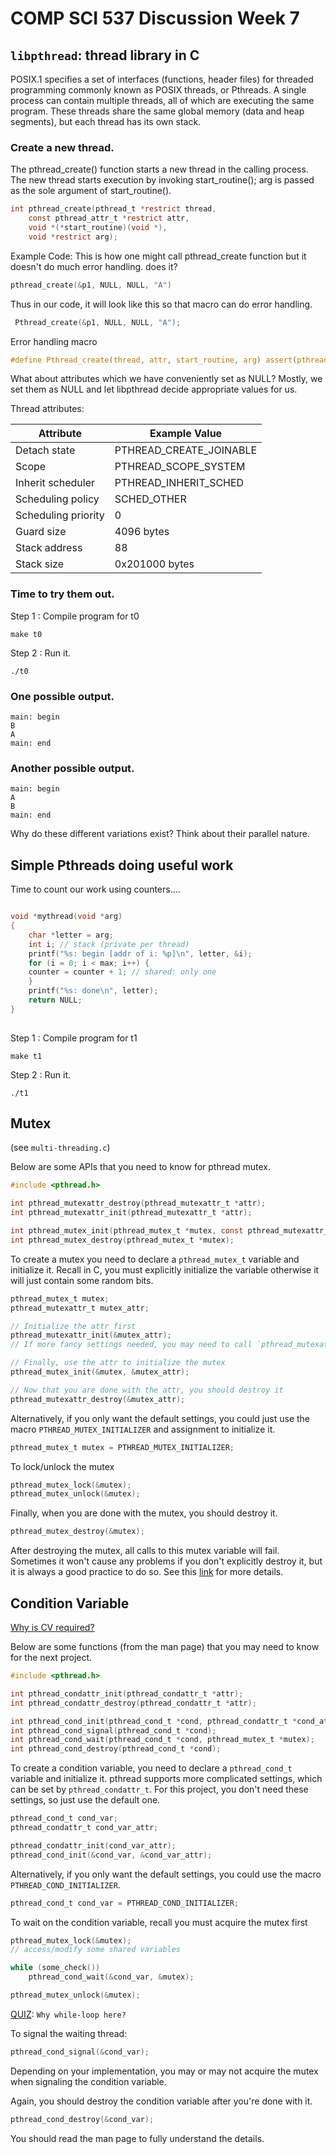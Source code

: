 # COMP SCI 537 Discussion Week 7

## `libpthread`: thread library in C

POSIX.1 specifies a set of interfaces (functions, header files)
for threaded programming commonly known as POSIX threads, or
Pthreads.  A single process can contain multiple threads, all of
which are executing the same program.  These threads share the
same global memory (data and heap segments), but each thread has
its own stack.


### Create a new thread.

The pthread_create() function starts a new thread in the calling
process.  The new thread starts execution by invoking
start_routine(); arg is passed as the sole argument of
start_routine().

```C
int pthread_create(pthread_t *restrict thread,
    const pthread_attr_t *restrict attr,
    void *(*start_routine)(void *),
    void *restrict arg);
```

Example Code:
This is how one might call pthread_create function but it doesn't do much error handling. does it?
```C
pthread_create(&p1, NULL, NULL, "A")
```
Thus in our code, it will look like this so that macro can do error handling.
 ```C  
  Pthread_create(&p1, NULL, NULL, "A"); 
``` 

Error handling macro
```C 
#define Pthread_create(thread, attr, start_routine, arg) assert(pthread_create(thread, attr, start_routine, arg) == 0);
 ```

What about attributes which we have conveniently set as NULL? Mostly, we set them as NULL and let libpthread decide appropriate values for us.
                                                             
Thread attributes:                                           

| Attribute | Example Value |
|-----------|---------------|              
| Detach state     | PTHREAD_CREATE_JOINABLE                 |
| Scope      | PTHREAD_SCOPE_SYSTEM            |
| Inherit scheduler     | PTHREAD_INHERIT_SCHED            |
| Scheduling policy     |SCHED_OTHER                 |
| Scheduling priority    |  0              |
| Guard size   | 4096 bytes                  |
| Stack address     | 88            |
| Stack size     | 0x201000 bytes             |

                 
### Time to try them out.


Step 1 : Compile program for t0  

`make t0`

Step 2 : Run it.

`./t0`

### One possible output.  

```
main: begin
B
A
main: end
```   

### Another possible output.  
                       
```                     
main: begin             
A                       
B                       
main: end               
```        

Why do these different variations exist? Think about their parallel nature.


## Simple Pthreads doing useful work

Time to count our work using counters....

```C

void *mythread(void *arg) 
{
    char *letter = arg;
    int i; // stack (private per thread) 
    printf("%s: begin [addr of i: %p]\n", letter, &i);
    for (i = 0; i < max; i++) {
    counter = counter + 1; // shared: only one
    }
    printf("%s: done\n", letter);
    return NULL;
}
   
```

Step 1 : Compile program for t1  

`make t1`

Step 2 : Run it.

`./t1`

## Mutex
(see `multi-threading.c`)

Below are some APIs that you need to know for pthread mutex.

```C
#include <pthread.h>

int pthread_mutexattr_destroy(pthread_mutexattr_t *attr);
int pthread_mutexattr_init(pthread_mutexattr_t *attr);

int pthread_mutex_init(pthread_mutex_t *mutex, const pthread_mutexattr_t *attr);
int pthread_mutex_destroy(pthread_mutex_t *mutex);
```

To create a mutex you need to declare a `pthread_mutex_t` variable and initialize it. Recall in C, you must explicitly initialize the variable otherwise it will just contain some random bits.

```C
pthread_mutex_t mutex;
pthread_mutexattr_t mutex_attr;

// Initialize the attr first
pthread_mutexattr_init(&mutex_attr);
// If more fancy settings needed, you may need to call `pthread_mutexattr_setXXX(&mutex_attr, ...)` to further configure the attr

// Finally, use the attr to initialize the mutex
pthread_mutex_init(&mutex, &mutex_attr);

// Now that you are done with the attr, you should destroy it
pthread_mutexattr_destroy(&mutex_attr);
```

Alternatively, if you only want the default settings, you could just use the macro `PTHREAD_MUTEX_INITIALIZER` and assignment to initialize it.

```C
pthread_mutex_t mutex = PTHREAD_MUTEX_INITIALIZER;
```

To lock/unlock the mutex

```C
pthread_mutex_lock(&mutex);
pthread_mutex_unlock(&mutex);
```

Finally, when you are done with the mutex, you should destroy it.

```C
pthread_mutex_destroy(&mutex);
```

After destroying the mutex, all calls to this mutex variable will fail. Sometimes it won't cause any problems if you don't explicitly destroy it, but it is always a good practice to do so. See this [link](https://stackoverflow.com/questions/14721229/is-it-necessary-to-call-pthread-mutex-destroy-on-a-mutex) for more details.


## Condition Variable
[Why is CV required?](https://stackoverflow.com/questions/12551341/when-is-a-condition-variable-needed-isnt-a-mutex-enough)

Below are some functions (from the man page) that you may need to know for the next project.

```C
#include <pthread.h>

int pthread_condattr_init(pthread_condattr_t *attr);
int pthread_condattr_destroy(pthread_condattr_t *attr);

int pthread_cond_init(pthread_cond_t *cond, pthread_condattr_t *cond_attr);
int pthread_cond_signal(pthread_cond_t *cond);
int pthread_cond_wait(pthread_cond_t *cond, pthread_mutex_t *mutex);
int pthread_cond_destroy(pthread_cond_t *cond);
```

To create a condition variable, you need to declare a `pthread_cond_t` variable and initialize it. pthread supports more complicated settings, which can be set by `pthread_condattr_t`. For this project, you don't need these settings, so just use the default one.

```C
pthread_cond_t cond_var;
pthread_condattr_t cond_var_attr;

pthread_condattr_init(cond_var_attr);
pthread_cond_init(&cond_var, &cond_var_attr);
```

Alternatively, if you only want the default settings, you could use the macro `PTHREAD_COND_INITIALIZER`.

```C
pthread_cond_t cond_var = PTHREAD_COND_INITIALIZER;
```

To wait on the condition variable, recall you must acquire the mutex first

```C
pthread_mutex_lock(&mutex);
// access/modify some shared variables

while (some_check())
    pthread_cond_wait(&cond_var, &mutex);

pthread_mutex_unlock(&mutex);
```
[QUIZ](https://docs.oracle.com/cd/E19455-01/806-5257/6je9h032r/index.html): `Why while-loop here?`

To signal the waiting thread:

```C
pthread_cond_signal(&cond_var);
```

Depending on your implementation, you may or may not acquire the mutex when signaling the condition variable.

Again, you should destroy the condition variable after you're done with it.

```C
pthread_cond_destroy(&cond_var);
```

You should read the man page to fully understand the details.
